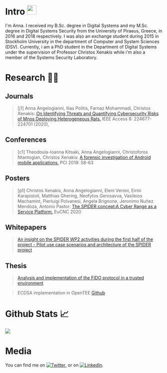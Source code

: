 # Intro <img src="https://raw.githubusercontent.com/MartinHeinz/MartinHeinz/master/wave.gif" width="30px">
I'm Anna. I received my B.Sc. degree in Digital Systems and my M.Sc. degree in Digital Systems Security from the University of Piraeus, Greece, in 2016 and 2018 respectively. I was also an exchange student during 2015 in Stockholm University in the department of Computer and System Sciences (DSV).  Currently, i am a PhD student in the Department of Digital Systems under the supervision of Professor Christos Xenakis while i'm also a member of the Systems Security Laboratory.


# Research :student:

## Journals
> [j1] Anna Angelogianni, Ilias Politis, Farnaz Mohammadi, Christos Xenakis: [On Identifying Threats and Quantifying Cybersecurity Risks of Mnos Deploying Heterogeneous Rats.](https://ieeexplore.ieee.org/abstract/document/9296264) IEEE Access 8: 224677-224701 (2020), 

## Conferences
> [c1] Theodoula-Ioanna Kitsaki, Anna Angelogianni, Christoforos Ntantogian, Christos Xenakis: [A forensic investigation of Android mobile applications.](https://dl.acm.org/doi/abs/10.1145/3291533.3291573) PCI 2018: 58-63 

## Posters
> [p1] Christos Xenakis, Anna Angelogianni, Eleni Veroni, Eirini Karapistoli, Matthias Ghering, Neofytos Gerosavva, Vasileios Machamint, Pierluigi Polvanesi, Angela Brignone, Jeronimo Nuñez Mendoza, Antonio Pastor: [The SPIDER concept:A Cyber Range as a Service Platform.](https://zenodo.org/record/4030473#.YB2s7o8zZbU) EuCNC 2020 

## Whitepapers
> [An insight on the SPIDER WP2 activities during the first half of the project - Pilot use case scenarios and architecture of the SPIDER project](https://spider-h2020.eu/wp-content/uploads/2021/01/SPIDER-%E2%80%93-WHITEPAPER-1.pdf)

## Thesis
> [Analysis and implementation of the FIDO protocol in a trusted environment](http://dione.lib.unipi.gr/xmlui/handle/unipi/11387?locale-attribute=en)

> ECDSA implementation in OpenTEE [Github](https://github.com/AnnaAnge/ECDSA_OpenTEE)


# Github Stats :chart_with_upwards_trend:	
<img align="center" src="https://github-readme-stats.vercel.app/api/top-langs/?username=AnnaAnge&theme=flag-india" />

# Media
<!-- Actual text -->

You can find me on [![Twitter][1.2]][1], or on [![LinkedIn][2.2]][2].

<!-- Icons -->

[1.2]: http://i.imgur.com/wWzX9uB.png (twitter icon without padding)
[2.2]: https://raw.githubusercontent.com/MartinHeinz/MartinHeinz/master/linkedin-3-16.png (LinkedIn icon without padding)

<!-- Links to your social media accounts -->

[1]: https://twitter.com/annaangelog
[2]: https://www.linkedin.com/in/anna-angelogianni/
